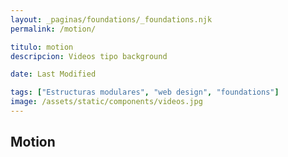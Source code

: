 ```yaml
---
layout: _paginas/foundations/_foundations.njk
permalink: /motion/

titulo: motion
descripcion: Videos tipo background

date: Last Modified

tags: ["Estructuras modulares", "web design", "foundations"]
image: /assets/static/components/videos.jpg
---
```


## Motion
